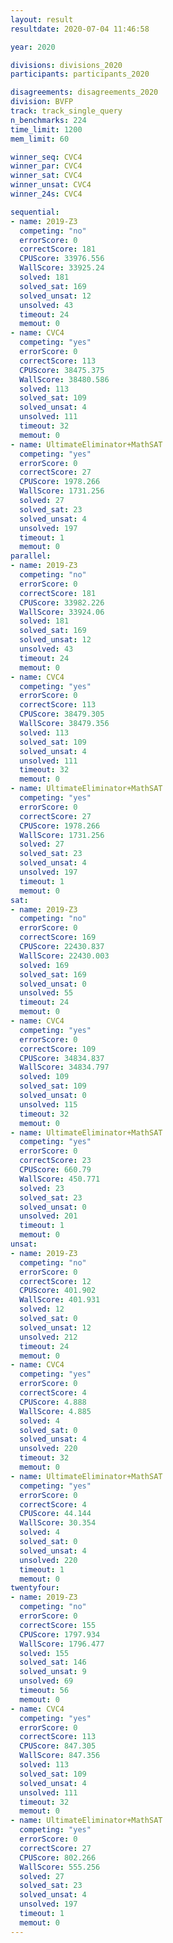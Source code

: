```yaml
---
layout: result
resultdate: 2020-07-04 11:46:58

year: 2020

divisions: divisions_2020
participants: participants_2020

disagreements: disagreements_2020
division: BVFP
track: track_single_query
n_benchmarks: 224
time_limit: 1200
mem_limit: 60

winner_seq: CVC4
winner_par: CVC4
winner_sat: CVC4
winner_unsat: CVC4
winner_24s: CVC4

sequential:
- name: 2019-Z3
  competing: "no"
  errorScore: 0
  correctScore: 181
  CPUScore: 33976.556
  WallScore: 33925.24
  solved: 181
  solved_sat: 169
  solved_unsat: 12
  unsolved: 43
  timeout: 24
  memout: 0
- name: CVC4
  competing: "yes"
  errorScore: 0
  correctScore: 113
  CPUScore: 38475.375
  WallScore: 38480.586
  solved: 113
  solved_sat: 109
  solved_unsat: 4
  unsolved: 111
  timeout: 32
  memout: 0
- name: UltimateEliminator+MathSAT
  competing: "yes"
  errorScore: 0
  correctScore: 27
  CPUScore: 1978.266
  WallScore: 1731.256
  solved: 27
  solved_sat: 23
  solved_unsat: 4
  unsolved: 197
  timeout: 1
  memout: 0
parallel:
- name: 2019-Z3
  competing: "no"
  errorScore: 0
  correctScore: 181
  CPUScore: 33982.226
  WallScore: 33924.06
  solved: 181
  solved_sat: 169
  solved_unsat: 12
  unsolved: 43
  timeout: 24
  memout: 0
- name: CVC4
  competing: "yes"
  errorScore: 0
  correctScore: 113
  CPUScore: 38479.305
  WallScore: 38479.356
  solved: 113
  solved_sat: 109
  solved_unsat: 4
  unsolved: 111
  timeout: 32
  memout: 0
- name: UltimateEliminator+MathSAT
  competing: "yes"
  errorScore: 0
  correctScore: 27
  CPUScore: 1978.266
  WallScore: 1731.256
  solved: 27
  solved_sat: 23
  solved_unsat: 4
  unsolved: 197
  timeout: 1
  memout: 0
sat:
- name: 2019-Z3
  competing: "no"
  errorScore: 0
  correctScore: 169
  CPUScore: 22430.837
  WallScore: 22430.003
  solved: 169
  solved_sat: 169
  solved_unsat: 0
  unsolved: 55
  timeout: 24
  memout: 0
- name: CVC4
  competing: "yes"
  errorScore: 0
  correctScore: 109
  CPUScore: 34834.837
  WallScore: 34834.797
  solved: 109
  solved_sat: 109
  solved_unsat: 0
  unsolved: 115
  timeout: 32
  memout: 0
- name: UltimateEliminator+MathSAT
  competing: "yes"
  errorScore: 0
  correctScore: 23
  CPUScore: 660.79
  WallScore: 450.771
  solved: 23
  solved_sat: 23
  solved_unsat: 0
  unsolved: 201
  timeout: 1
  memout: 0
unsat:
- name: 2019-Z3
  competing: "no"
  errorScore: 0
  correctScore: 12
  CPUScore: 401.902
  WallScore: 401.931
  solved: 12
  solved_sat: 0
  solved_unsat: 12
  unsolved: 212
  timeout: 24
  memout: 0
- name: CVC4
  competing: "yes"
  errorScore: 0
  correctScore: 4
  CPUScore: 4.888
  WallScore: 4.885
  solved: 4
  solved_sat: 0
  solved_unsat: 4
  unsolved: 220
  timeout: 32
  memout: 0
- name: UltimateEliminator+MathSAT
  competing: "yes"
  errorScore: 0
  correctScore: 4
  CPUScore: 44.144
  WallScore: 30.354
  solved: 4
  solved_sat: 0
  solved_unsat: 4
  unsolved: 220
  timeout: 1
  memout: 0
twentyfour:
- name: 2019-Z3
  competing: "no"
  errorScore: 0
  correctScore: 155
  CPUScore: 1797.934
  WallScore: 1796.477
  solved: 155
  solved_sat: 146
  solved_unsat: 9
  unsolved: 69
  timeout: 56
  memout: 0
- name: CVC4
  competing: "yes"
  errorScore: 0
  correctScore: 113
  CPUScore: 847.305
  WallScore: 847.356
  solved: 113
  solved_sat: 109
  solved_unsat: 4
  unsolved: 111
  timeout: 32
  memout: 0
- name: UltimateEliminator+MathSAT
  competing: "yes"
  errorScore: 0
  correctScore: 27
  CPUScore: 802.266
  WallScore: 555.256
  solved: 27
  solved_sat: 23
  solved_unsat: 4
  unsolved: 197
  timeout: 1
  memout: 0
---
```

